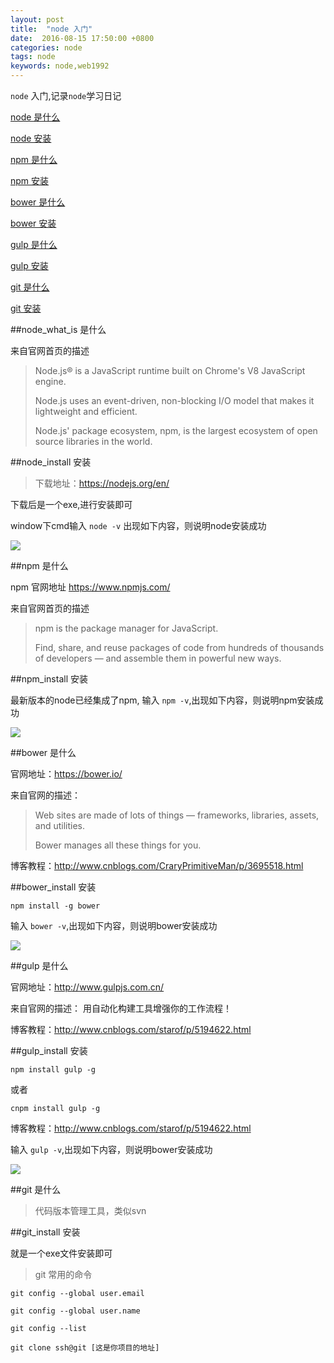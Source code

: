 ```yaml
---
layout: post
title:  "node 入门"
date:  2016-08-15 17:50:00 +0800
categories: node
tags: node
keywords: node,web1992
---
```


`node` 入门,记录`node`学习日记

<!--more-->

[node 是什么][#node_what_is]

[node 安装][#node_install]

[npm 是什么][#npm]

[npm 安装][#npm_install]

[bower 是什么][#bower]

[bower 安装][#bower_install]

[gulp 是什么][#gulp]

[gulp 安装][#gulp_install]


[git 是什么][#git]

[git 安装][#git_install]



<a herf="#node_what_is"> </a>
##node_what_is 是什么

来自官网首页的描述
>Node.js® is a JavaScript runtime built on Chrome's V8 JavaScript engine.
>
>Node.js uses an event-driven, non-blocking I/O model that makes it lightweight and efficient.
> 
>Node.js' package ecosystem, npm, is the largest ecosystem of open source libraries in the world.
>

<a herf="#node_install"> </a>
##node_install 安装

>下载地址：https://nodejs.org/en/
>
下载后是一个exe,进行安装即可

window下cmd输入 `node -v` 出现如下内容，则说明node安装成功

![](http://i.imgur.com/4UYdpXV.jpg)


<a herf="#npm"> </a>
##npm 是什么

npm 官网地址 https://www.npmjs.com/

来自官网首页的描述
>npm is the package manager for JavaScript.
> 
>Find, share, and reuse packages of code from hundreds of thousands of developers — and assemble them in powerful new ways.


<a herf="#node_install"> </a>
##npm_install 安装

最新版本的node已经集成了npm, 输入 `npm -v`,出现如下内容，则说明npm安装成功

![](http://i.imgur.com/omBd0PE.jpg)


<a herf="#bower"> </a>
##bower 是什么

官网地址：https://bower.io/

来自官网的描述：
>Web sites are made of lots of things — frameworks, libraries, assets, and utilities.
>
>Bower manages all these things for you.


博客教程：http://www.cnblogs.com/CraryPrimitiveMan/p/3695518.html

<a herf="#bower_install"> </a>
##bower_install 安装

`npm install -g bower`

输入 `bower -v`,出现如下内容，则说明bower安装成功

![](http://i.imgur.com/EFHsBWj.jpg)




<a herf="#bower"> </a>
##gulp 是什么

官网地址：http://www.gulpjs.com.cn/

来自官网的描述：
用自动化构建工具增强你的工作流程！

博客教程：http://www.cnblogs.com/starof/p/5194622.html



<a herf="#bower_install"> </a>
##gulp_install 安装

`npm install gulp -g`

或者

`cnpm install gulp -g`

博客教程：http://www.cnblogs.com/starof/p/5194622.html

输入 `gulp -v`,出现如下内容，则说明bower安装成功

![](http://i.imgur.com/O1WYvrG.jpg)


<a herf="#git"> </a>
##git 是什么

> 代码版本管理工具，类似svn

<a herf="#git_install"> </a>
##git_install 安装

就是一个exe文件安装即可

> git 常用的命令
>

```
git config --global user.email 

git config --global user.name 

git config --list
 
git clone ssh@git [这是你项目的地址]

```

[#node_what_is]:#node_what_is
[#node_install]:#node_install
[#npm]:#npm
[#npm_install]:#npm_install
[#bower]:#bower
[#bower_install]:#bower_install
[#gulp]:#gulp
[#gulp_install]:#gulp_install
[#git]:#git_what_is
[#git_install]:#git_install



